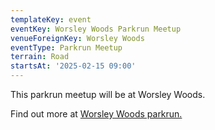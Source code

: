 ```yaml
---
templateKey: event
eventKey: Worsley Woods Parkrun Meetup
venueForeignKey: Worsley Woods
eventType: Parkrun Meetup
terrain: Road
startsAt: '2025-02-15 09:00'
---
```

This parkrun meetup will be at Worsley Woods.

Find out more at [Worsley Woods parkrun.](https://www.parkrun.org.uk/worsleywoods/)